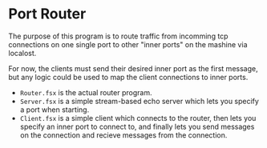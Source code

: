 # Port Router

The purpose of this program is to route traffic from incomming tcp connections on one single port to other "inner ports" on the mashine via localost.

For now, the clients must send their desired inner port as the first message, but any logic could be used to map the client connections to inner ports.

- `Router.fsx` is the actual router program.
- `Server.fsx` is a simple stream-based echo server which lets you specify a port when starting.
- `Client.fsx` is a simple client which connects to the router, then lets you specify an inner port to connect to, and finally lets you send messages on the connection and recieve messages from the connection.

